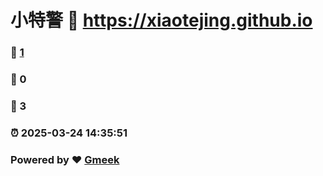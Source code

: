 # 小特警 :link: https://xiaotejing.github.io 
### :page_facing_up: [1](https://xiaotejing.github.io/tag.html) 
### :speech_balloon: 0 
### :hibiscus: 3 
### :alarm_clock: 2025-03-24 14:35:51 
### Powered by :heart: [Gmeek](https://github.com/Meekdai/Gmeek)

